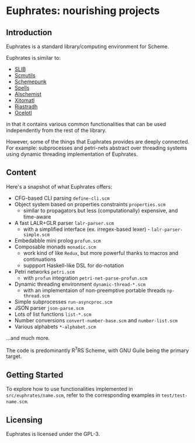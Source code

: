 
# Euphrates: nourishing projects

## Introduction

Euphrates is a standard library/computing environment for Scheme.

Euphrates is similar to:

- [SLIB](https://people.csail.mit.edu/jaffer/SLIB.html)
- [Scmutils](https://groups.csail.mit.edu/mac/users/gjs/6946/installation.html)
- [Schemepunk](https://github.com/ar-nelson/schemepunk)
- [Spells](https://github.com/rotty/spells/tree/master/spells)
- [Alschemist](https://github.com/ashinn/alschemist)
- [Xitomatl](https://github.com/weinholt/xitomatl)
- [Riastradh](https://github.com/arcfide/riastradh)
- [Ocelotl](https://github.com/rotty/ocelotl)

in that it contains various common functionalities that can be used independently
from the rest of the library.

However, some of the things that Euphrates provides are deeply connected.
For example: subprocesses and petri-nets abstract over threading systems
using dynamic threading implementation of Euphrates.

## Content

Here's a snapshot of what Euphrates offers:

- CFG-based CLI parsing `define-cli.scm`
- Object system based on properties constraints `properties.scm`
  - similar to propagators but less (computationally) expensive, and time-aware
- A fast LALR+GLR parser `lalr-parser.scm`
  - with a simplified interface (ex. irregex-based lexer) - `lalr-parser-simple.scm`
- Embedabble mini prolog `profun.scm`
- Composable monads `monadic.scm`
  - work kind of like `Redux`, but more powerful thanks to macros and continuations
  - suppport Haskell-like DSL for do-notation
- Petri networks `petri.scm`
  - with `profun` integration `petri-net-parse-profun.scm`
- Dynamic threading environment `dynamic-thread-*.scm`
  - with an implementaion of non-preemptive portable threads `np-thread.scm`
- Simple subprocesses `run-asyncproc.scm`
- JSON parser `json-parse.scm`
- Lots of list functions `list-*.scm`
- Number conversions `convert-number-base.scm` and `number-list.scm`
- Various alphabets `*-alphabet.scm`

...and much more.

The code is predominantly R<sup>7</sup>RS Scheme,
with GNU Guile being the primary target.

## Getting Started

To explore how to use functionalities implemented in `src/euphrates/name.scm`,
refer to the corresponding examples in `test/test-name.scm`.

## Licensing

Euphrates is licensed under the GPL-3.
